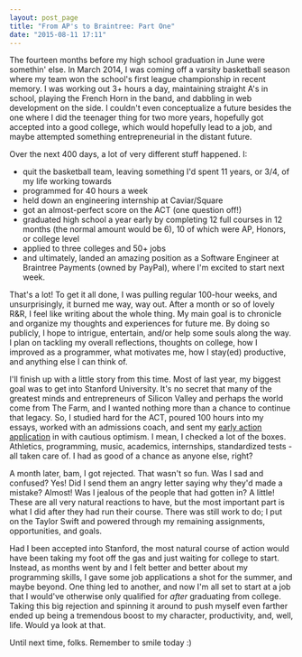 ```yaml
---
layout: post_page
title: "From AP's to Braintree: Part One"
date: "2015-08-11 17:11"
---
```


The fourteen months before my high school graduation in June were somethin' else. In March 2014, I was coming off a varsity basketball season where my team won the school's first league championship in recent memory. I was working out 3+ hours a day, maintaining straight A's in school, playing the French Horn in the band, and dabbling in web development on the side. I couldn't even conceptualize a future besides the one where I did the teenager thing for two more years, hopefully got accepted into a good college, which would hopefully lead to a job, and maybe attempted something entrepreneurial in the distant future.

Over the next 400 days, a lot of very different stuff happened. I:

* quit the basketball team, leaving something I'd spent 11 years, or 3/4, of my life working towards
* programmed for 40 hours a week
* held down an engineering internship at Caviar/Square
* got an almost-perfect score on the ACT (one question off!)
* graduated high school a year early by completing 12 full courses in 12 months (the normal amount would be 6), 10 of which were AP, Honors, or college level
* applied to three colleges and 50+ jobs
* and ultimately, landed an amazing position as a Software Engineer at Braintree Payments (owned by PayPal), where I'm excited to start next week.

That's a lot! To get it all done, I was pulling regular 100-hour weeks, and unsurprisingly, it burned me way, way out. After a month or so of lovely R&R, I feel like writing about the whole thing. My main goal is to chronicle and organize my thoughts and experiences for future me. By doing so publicly, I hope to intrigue, entertain, and/or help some souls along the way. I plan on tackling my overall reflections, thoughts on college, how I improved as a programmer, what motivates me, how I stay(ed) productive, and anything else I can think of. 

I'll finish up with a little story from this time. Most of last year, my biggest goal was to get into Stanford University. It's no secret that many of the greatest minds and entrepreneurs of Silicon Valley and perhaps the world come from The Farm, and I wanted nothing more than a chance to continue that legacy. So, I studied hard for the ACT, poured 100 hours into my essays, worked with an admissions coach, and sent my [early action application](https://admission.stanford.edu/application/decision_process/restrictive.html) in with cautious optimism. I mean, I checked a lot of the boxes. Athletics, programming, music, academics, internships, standardized tests - all taken care of. I had as good of a chance as anyone else, right?

A month later, bam, I got rejected. That wasn't so fun. Was I sad and confused? Yes! Did I send them an angry letter saying why they'd made a mistake? Almost! Was I jealous of the people that had gotten in? A little! These are all very natural reactions to have, but the most important part is what I did after they had run their course. There was still work to do; I put on the Taylor Swift and powered through my remaining assignments, opportunities, and goals. 

Had I been accepted into Stanford, the most natural course of action would have been taking my foot off the gas and just waiting for college to start. Instead, as months went by and I felt better and better about my programming skills, I gave some job applications a shot for the summer, and maybe beyond. One thing led to another, and now I'm all set to start at a job that I would've otherwise only qualified for *after* graduating from college. Taking this big rejection and spinning it around to push myself even farther ended up being a tremendous boost to my character, productivity, and, well, life. Would ya look at that.

Until next time, folks. Remember to smile today :)

